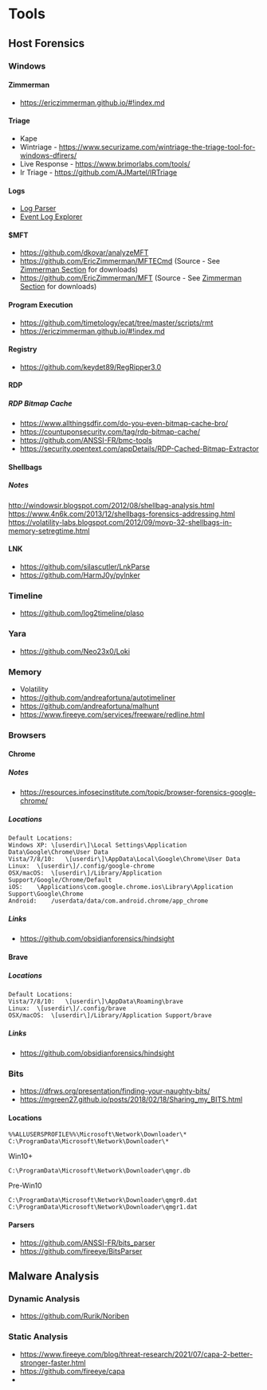 # Tools
## Host Forensics

### Windows
#### Zimmerman
* https://ericzimmerman.github.io/#!index.md
#### Triage
* Kape
* Wintriage - https://www.securizame.com/wintriage-the-triage-tool-for-windows-dfirers/
* Live Response - https://www.brimorlabs.com/tools/
* Ir Triage - https://github.com/AJMartel/IRTriage
#### Logs
* [Log Parser](https://www.microsoft.com/en-us/download/details.aspx?id=24659)
* [Event Log Explorer](https://eventlogxp.com/)
#### $MFT
* https://github.com/dkovar/analyzeMFT
* https://github.com/EricZimmerman/MFTECmd (Source - See [Zimmerman Section](https://github.com/timetology/tools/blob/master/README.md#zimmerman) for downloads)
* https://github.com/EricZimmerman/MFT (Source - See [Zimmerman Section](https://github.com/timetology/tools/blob/master/README.md#zimmerman) for downloads)
#### Program Execution
* https://github.com/timetology/ecat/tree/master/scripts/rmt
* https://ericzimmerman.github.io/#!index.md
#### Registry
* https://github.com/keydet89/RegRipper3.0
#### RDP
##### RDP Bitmap Cache
* https://www.allthingsdfir.com/do-you-even-bitmap-cache-bro/
* https://countuponsecurity.com/tag/rdp-bitmap-cache/
* https://github.com/ANSSI-FR/bmc-tools
* https://security.opentext.com/appDetails/RDP-Cached-Bitmap-Extractor
#### Shellbags
##### Notes
http://windowsir.blogspot.com/2012/08/shellbag-analysis.html
https://www.4n6k.com/2013/12/shellbags-forensics-addressing.html
https://volatility-labs.blogspot.com/2012/09/movp-32-shellbags-in-memory-setregtime.html
#### LNK
* https://github.com/silascutler/LnkParse
* https://github.com/HarmJ0y/pylnker
### Timeline
* https://github.com/log2timeline/plaso
### Yara
* https://github.com/Neo23x0/Loki
### Memory
* Volatility
* https://github.com/andreafortuna/autotimeliner
* https://github.com/andreafortuna/malhunt
* https://www.fireeye.com/services/freeware/redline.html
### Browsers
#### Chrome
##### Notes
* https://resources.infosecinstitute.com/topic/browser-forensics-google-chrome/
##### Locations
```
Default Locations:
Windows XP:	\[userdir\]\Local Settings\Application Data\Google\Chrome\User Data
Vista/7/8/10:	\[userdir\]\AppData\Local\Google\Chrome\User Data
Linux:	\[userdir\]/.config/google-chrome
OSX/macOS:	\[userdir\]/Library/Application Support/Google/Chrome/Default
iOS:	\Applications\com.google.chrome.ios\Library\Application Support\Google\Chrome
Android:	/userdata/data/com.android.chrome/app_chrome
```
##### Links
* https://github.com/obsidianforensics/hindsight

#### Brave
##### Locations
```
Default Locations:
Vista/7/8/10:	\[userdir\]\AppData\Roaming\brave
Linux:	\[userdir\]/.config/brave
OSX/macOS:	\[userdir\]/Library/Application Support/brave
```
##### Links
* https://github.com/obsidianforensics/hindsight

### Bits
* https://dfrws.org/presentation/finding-your-naughty-bits/
* https://mgreen27.github.io/posts/2018/02/18/Sharing_my_BITS.html
#### Locations
```
%%ALLUSERSPROFILE%%\Microsoft\Network\Downloader\*
C:\ProgramData\Microsoft\Network\Downloader\*
```
Win10+
```
C:\ProgramData\Microsoft\Network\Downloader\qmgr.db
```
Pre-Win10
```
C:\ProgramData\Microsoft\Network\Downloader\qmgr0.dat
C:\ProgramData\Microsoft\Network\Downloader\qmgr1.dat
```
#### Parsers
* https://github.com/ANSSI-FR/bits_parser
* https://github.com/fireeye/BitsParser
## Malware Analysis
### Dynamic Analysis
* https://github.com/Rurik/Noriben
### Static Analysis
* https://www.fireeye.com/blog/threat-research/2021/07/capa-2-better-stronger-faster.html
* https://github.com/fireeye/capa
* 
